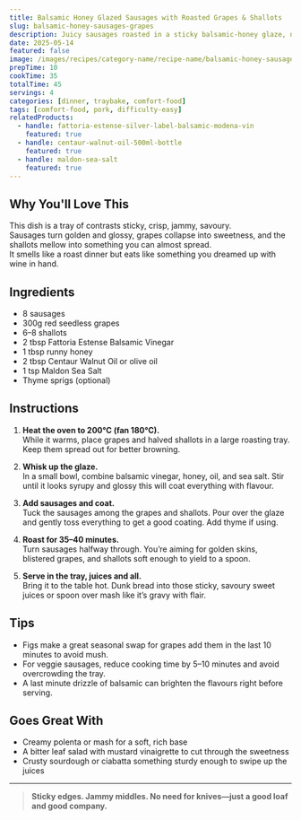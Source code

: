 ```yaml
---
title: Balsamic Honey Glazed Sausages with Roasted Grapes & Shallots
slug: balsamic-honey-sausages-grapes
description: Juicy sausages roasted in a sticky balsamic-honey glaze, nestled among jammy grapes and golden shallots. Sweet, savoury, and perfect for tearing bread and dunking into the syrupy tray juices.
date: 2025-05-14
featured: false
image: /images/recipes/category-name/recipe-name/balsamic-honey-sausages-grapes.webp
prepTime: 10
cookTime: 35
totalTime: 45
servings: 4
categories: [dinner, traybake, comfort-food]
tags: [comfort-food, pork, difficulty-easy]
relatedProducts:
  - handle: fattoria-estense-silver-label-balsamic-modena-vin
    featured: true
  - handle: centaur-walnut-oil-500ml-bottle
    featured: true
  - handle: maldon-sea-salt
    featured: true
---
```


## Why You'll Love This

This dish is a tray of contrasts sticky, crisp, jammy, savoury.  
Sausages turn golden and glossy, grapes collapse into sweetness, and the shallots mellow into something you can almost spread.  
It smells like a roast dinner but eats like something you dreamed up with wine in hand.

## Ingredients

- 8 sausages  
- 300g red seedless grapes  
- 6–8 shallots  
- 2 tbsp Fattoria Estense Balsamic Vinegar  
- 1 tbsp runny honey  
- 2 tbsp Centaur Walnut Oil or olive oil  
- 1 tsp Maldon Sea Salt  
- Thyme sprigs (optional)

## Instructions

1. **Heat the oven to 200°C (fan 180°C).**  
   While it warms, place grapes and halved shallots in a large roasting tray. Keep them spread out for better browning.

2. **Whisk up the glaze.**  
   In a small bowl, combine balsamic vinegar, honey, oil, and sea salt. Stir until it looks syrupy and glossy this will coat everything with flavour.

3. **Add sausages and coat.**  
   Tuck the sausages among the grapes and shallots. Pour over the glaze and gently toss everything to get a good coating. Add thyme if using.

4. **Roast for 35–40 minutes.**  
   Turn sausages halfway through. You’re aiming for golden skins, blistered grapes, and shallots soft enough to yield to a spoon.

5. **Serve in the tray, juices and all.**  
   Bring it to the table hot. Dunk bread into those sticky, savoury sweet juices or spoon over mash like it’s gravy with flair.

## Tips

- Figs make a great seasonal swap for grapes add them in the last 10 minutes to avoid mush.  
- For veggie sausages, reduce cooking time by 5–10 minutes and avoid overcrowding the tray.  
- A last minute drizzle of balsamic can brighten the flavours right before serving.

## Goes Great With

- Creamy polenta or mash for a soft, rich base  
- A bitter leaf salad with mustard vinaigrette to cut through the sweetness  
- Crusty sourdough or ciabatta something sturdy enough to swipe up the juices

---

> **Sticky edges. Jammy middles. No need for knives—just a good loaf and good company.**